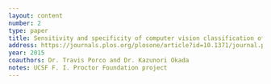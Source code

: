 ```yaml
---
layout: content
number: 2
type: paper
title: Sensitivity and specificity of computer vision classification of eyelid photographs for programmatic trachoma assessment
address: https://journals.plos.org/plosone/article?id=10.1371/journal.pone.0210463
year: 2015
coauthors: Dr. Travis Porco and Dr. Kazunori Okada
notes: UCSF F. I. Proctor Foundation project  
---
```

